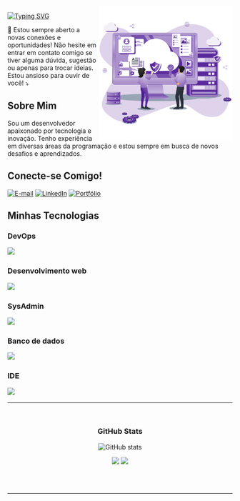 <img align="right" alt="" height="300px" src="./images/cloud.png">

[![Typing SVG](https://readme-typing-svg.demolab.com?font=Fira+Code&weight=600&size=25&pause=1000&color=0A66C2&random=false&width=435&height=40&lines=Ol%C3%A1%2C+eu+me+chamo+Pedro+Felipe!+%F0%9F%91%BE%F0%9F%93%9A%F0%9F%92%99)](https://git.io/typing-svg)

<p align="left">💌 Estou sempre aberto a novas conexões e oportunidades! Não hesite em entrar em contato comigo se tiver alguma dúvida, sugestão ou apenas para trocar ideias. Estou ansioso para ouvir de você! ⤵️</p>

## Sobre Mim
Sou um desenvolvedor apaixonado por tecnologia e inovação. Tenho experiência em diversas áreas da programação e estou sempre em busca de novos desafios e aprendizados.

## Conecte-se Comigo!
[![E-mail](https://img.shields.io/badge/-Email-000?style=for-the-badge&logo=microsoft-outlook&logoColor=FF00F6&color:FFF)](mailto:pedrossdaf2@gmail.com)
[![LinkedIn](https://img.shields.io/badge/-LinkedIn-000?style=for-the-badge&logo=linkedin&logoColor=0A66C2&color:FFF)](https://www.linkedin.com/in/pedro-felipe-816563253/)
[![Portfólio](https://img.shields.io/badge/-Portfólio-000?style=for-the-badge&logo=beacons&logoColor=0A66C2&color:FFF)](https://beacons.ai/pedrofelipecs)


## Minhas Tecnologias

### DevOps

<div align="left">
 <img src="https://skillicons.dev/icons?i=bash,python,rust" /> 
</div>

### Desenvolvimento web

<div align="left">
 <img src="https://skillicons.dev/icons?i=js,html,css" /> 
</div>

### SysAdmin

<div align="left">
 <img src="https://skillicons.dev/icons?i=debian,ubuntu" /> 
</div>

### Banco de dados

<div align="left">
 <img src="https://skillicons.dev/icons?i=mysql,postgresql,mariadb" /> 
</div>

### IDE

<div align="left">
 <img src="https://skillicons.dev/icons?i=vscode" /> 
</div>

---

<div align="center"><br>
<h3>GitHub Stats</h3>

![GitHub stats](https://github-readme-streak-stats.herokuapp.com/?user=PedroFelipeCS&theme=dark&hide_border=false)
<br>

<div style={{display: "flex"}}>
 <img height="180em" src="https://github-readme-stats.vercel.app/api/top-langs/?username=PedroFelipeCS&layout=compact&theme=dark" />
 
 <img height="180em" src="https://github-readme-stats.vercel.app/api?username=PedroFelipeCS&show_icons=true&theme=dark" />
</div>
</div>

<br><br>

---
